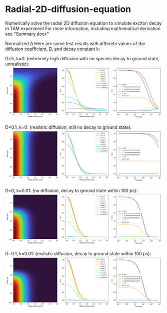 # Radial-2D-diffusion-equation
Numerically solve the radial 2D diffusion equation to simulate exciton decay in TAM experiment
For more information, including mathematical derivation see "Summary.docx"

Normalized $\Delta$
Here are some test results with differetn values of the diffusion coefficient, D, and decay constant k:

D=5, k=0: (extremely high diffusion with no species decay to ground state, unrealistic):
![D=5, k=0](D=5,k=0.png)

D=0.1, k=0: (realistic diffusion, still no decay to ground state):
![D=0.1, k=0](D=0.1,k=0.png)

D=0, k=0.01: (no diffusion, decay to ground state within 100 ps):
![D=0, k=0.01](D=0,k=0.01.png)

D=0.1, k=0.01: (realistic diffusion, decay to ground state within 100 ps):
![D=0.01, k=0.01](D=0.1,k=0.01.png)

